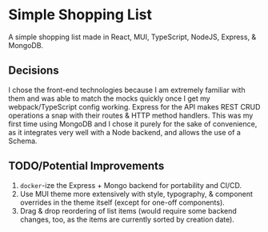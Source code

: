 # Simple Shopping List

 A simple shopping list made in React, MUI, TypeScript, NodeJS, Express, & MongoDB.
 
## Decisions

 I chose the front-end technologies because I am extremely familiar with them and was able to match the mocks quickly
 once I get my webpack/TypeScript config working. Express for the API makes REST CRUD operations a snap with their
 routes & HTTP method handlers. This was my first time using MongoDB and I chose it purely for the sake of convenience,
 as it integrates very well with a Node backend, and allows the use of a Schema.
 
## TODO/Potential Improvements

1. `docker`-ize the Express + Mongo backend for portability and CI/CD.
2. Use MUI theme more extensively with style, typography, & component overrides in the theme itself (except for one-off components).
3. Drag & drop reordering of list items (would require some backend changes, too, as the items are currently sorted by creation date).